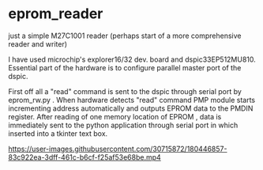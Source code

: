 # eprom_reader
just a simple M27C1001 reader (perhaps start of a more comprehensive reader and writer)

I have used microchip's explorer16/32 dev. board and dspic33EP512MU810. 
Essential part of the hardware is to configure parallel master port of the dspic. 

First off all a "read" command is sent to the dspic through serial port by eprom_rw.py . 
When hardware detects "read" command PMP module starts incrementing address automatically and outputs EPROM data to the PMDIN register. 
After reading of one memory location of EPROM , data is immediately sent to the python application through serial port in which inserted into a tkinter text box.  


https://user-images.githubusercontent.com/30715872/180446857-83c922ea-3dff-461c-b6cf-f25af53e68be.mp4

